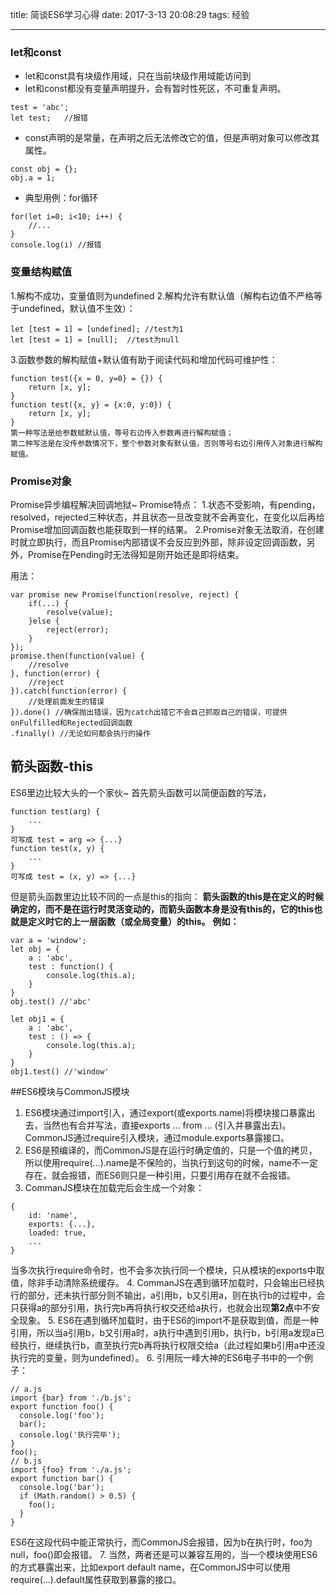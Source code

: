 ﻿title: 简谈ES6学习心得
date: 2017-3-13 20:08:29
tags: 经验

---

### let和const

 - let和const具有块级作用域，只在当前块级作用域能访问到
 - let和const都没有变量声明提升，会有暂时性死区，不可重复声明。
```    
test = 'abc';
let test;   //报错
```
 - const声明的是常量，在声明之后无法修改它的值，但是声明对象可以修改其属性。
```
const obj = {};
obj.a = 1;
```
 - 典型用例：for循环
```
for(let i=0; i<10; i++) {
    //...
}
console.log(i) //报错
```

### 变量结构赋值
1.解构不成功，变量值则为undefined
2.解构允许有默认值（解构右边值不严格等于undefined，默认值不生效）：

    let [test = 1] = [undefined]; //test为1
    let [test = 1] = [null];  //test为null

3.函数参数的解构赋值+默认值有助于阅读代码和增加代码可维护性：

    function test({x = 0, y=0} = {}) {
        return [x, y];
    }
    function test({x, y} = {x:0, y:0}) {
        return [x, y];
    }
    第一种写法是给参数赋默认值，等号右边传入参数再进行解构赋值；
    第二种写法是在没传参数情况下，整个参数对象有默认值，否则等号右边引用传入对象进行解构赋值。
    
### Promise对象
Promise异步编程解决回调地狱~
Promise特点：
1.状态不受影响，有pending，resolved，rejected三种状态，并且状态一旦改变就不会再变化，在变化以后再给Promise增加回调函数也能获取到一样的结果。
2.Promise对象无法取消，在创建时就立即执行，而且Promise内部错误不会反应到外部，除非设定回调函数，另外，Promise在Pending时无法得知是刚开始还是即将结束。

用法：

    var promise new Promise(function(resolve, reject) {
        if(...) {
            resolve(value);
        }else {
            reject(error);
        }
    });
    promise.then(function(value) {
        //resolve
    }, function(error) {
        //reject
    }).catch(function(error) {
        //处理前面发生的错误
    }).done() //确保抛出错误，因为catch出错它不会自己抓取自己的错误，可提供onFulfilled和Rejected回调函数
    .finally() //无论如何都会执行的操作
    
## 箭头函数-this
ES6里边比较大头的一个家伙~
首先箭头函数可以简便函数的写法，

    function test(arg) {
        ...
    }
    可写成 test = arg => {...}
    function test(x, y) {
        ...
    }
    可写成 test = (x, y) => {...}

但是箭头函数里边比较不同的一点是this的指向：
**箭头函数的this是在定义的时候确定的，而不是在运行时灵活变动的，而箭头函数本身是没有this的，它的this也就是定义时它的上一层函数（或全局变量）的this。**
**例如：**

    var a = 'window';
    let obj = {
        a : 'abc',
        test : function() {
            console.log(this.a);
        }
    }
    obj.test() //'abc'
    
    let obj1 = {
        a : 'abc',
        test : () => {
            console.log(this.a);
        }
    }
    obj1.test() //'window'
    
##ES6模块与CommonJS模块

 1. ES6模块通过import引入，通过export(或exports.name)将模块接口暴露出去，当然也有合并写法，直接exports
    ... from ... (引入并暴露出去)。CommonJS通过require引入模块，通过module.exports暴露接口。
 2. ES6是预编译的，而CommonJS是在运行时确定值的，只是一个值的拷贝，所以使用require(...).name是不保险的，当执行到这句的时候，name不一定存在，就会报错，而ES6则只是一种引用，只要引用存在就不会报错。
 3. CommanJS模块在加载完后会生成一个对象：
```
{
    id: 'name',
    exports: {...},
    loaded: true,
    ...
}
```
当多次执行require命令时，也不会多次执行同一个模块，只从模块的exports中取值，除非手动清除系统缓存。
 4. CommanJS在遇到循环加载时，只会输出已经执行的部分，还未执行部分则不输出，a引用b，b又引用a，则在执行b的过程中，会只获得a的部分引用，执行完b再将执行权交还给a执行，也就会出现**第2点**中不安全现象。
 5. ES6在遇到循环加载时，由于ES6的import不是获取到值，而是一种引用，所以当a引用b，b又引用a时，a执行中遇到引用b，执行b，b引用a发现a已经执行，继续执行b，直至执行完b再将执行权限交给a（此过程如果b引用a中还没执行完的变量，则为undefined）。
 6. 引用阮一峰大神的ES6电子书中的一个例子：
```
// a.js
import {bar} from './b.js';
export function foo() {
  console.log('foo');
  bar();
  console.log('执行完毕');
}
foo();
// b.js
import {foo} from './a.js';
export function bar() {
  console.log('bar');
  if (Math.random() > 0.5) {
    foo();
  }
}
```
ES6在这段代码中能正常执行，而CommonJS会报错，因为b在执行时，foo为null，foo()即会报错。
 7. 当然，两者还是可以兼容互用的，当一个模块使用ES6的方式暴露出来，比如export default name，在CommonJS中可以使用require(...).default属性获取到暴露的接口。

    

 

